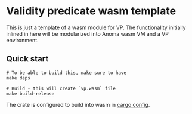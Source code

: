 # Validity predicate wasm template

This is just a template of a wasm module for VP. The functionality initially inlined in here will be modularized into Anoma wasm VM and a VP environment.

## Quick start

```shell
# To be able to build this, make sure to have
make deps

# Build - this will create `vp.wasm` file
make build-release
```

The crate is configured to build into wasm in [cargo config](.cargo/config).